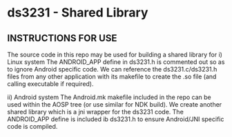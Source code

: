 # ds3231 - Shared Library
INSTRUCTIONS FOR USE
--------------------

The source code in this repo may be used for building a shared library for
i)  Linux system
    The ANDROID_APP define in ds3231.h is commented out so as to ignore Android specific code.
    We can reference the ds3231.c/ds3231.h files from any other application with its
    makefile to create the .so file (and calling executable if required).
        

ii) Android system 
    The Android.mk makefile included in the repo can be used within the AOSP tree
    (or use similar for NDK build). 
    We create another shared library which is a jni wrapper for the ds3231 code.
    The ANDROID_APP define is included ib ds3231.h to ensure Android/JNI specific code is compiled.


   
 
